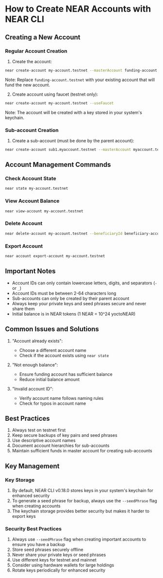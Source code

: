 # How to Create NEAR Accounts with NEAR CLI



## Creating a New Account

### Regular Account Creation

1. Create the account:
```bash
near create-account my-account.testnet --masterAccount funding-account.testnet --initialBalance 5
```
Note: Replace `funding-account.testnet` with your existing account that will fund the new account.

2. Create account using faucet (testnet only):
```bash
near create-account my-account.testnet --useFaucet
```
Note: The account will be created with a key stored in your system's keychain.

### Sub-account Creation

1. Create a sub-account (must be done by the parent account):
```bash
near create-account sub1.myaccount.testnet --masterAccount myaccount.testnet --initialBalance 1
```

## Account Management Commands

### Check Account State
```bash
near state my-account.testnet
```

### View Account Balance
```bash
near view-account my-account.testnet
```

### Delete Account
```bash
near delete-account my-account.testnet --beneficiaryId beneficiary-account.testnet
```

### Export Account
```bash
near account export-account my-account.testnet
```

## Important Notes

- Account IDs can only contain lowercase letters, digits, and separators (`-` or `_`)
- Account IDs must be between 2-64 characters long
- Sub-accounts can only be created by their parent account
- Always keep your private keys and seed phrases secure and never share them
- Initial balance is in NEAR tokens (1 NEAR = 10^24 yoctoNEAR)

## Common Issues and Solutions

1. "Account already exists":
   - Choose a different account name
   - Check if the account exists using `near state`

2. "Not enough balance":
   - Ensure funding account has sufficient balance
   - Reduce initial balance amount

3. "Invalid account ID":
   - Verify account name follows naming rules
   - Check for typos in account name

## Best Practices

1. Always test on testnet first
2. Keep secure backups of key pairs and seed phrases
3. Use descriptive account names
4. Document account hierarchies for sub-accounts
5. Maintain sufficient funds in master account for creating sub-accounts

## Key Management

### Key Storage
1. By default, NEAR CLI v0.18.0 stores keys in your system's keychain for enhanced security
2. To generate a seed phrase for backup, always use the `--seedPhrase` flag when creating accounts
3. The keychain storage provides better security but makes it harder to export keys

### Security Best Practices
1. Always use `--seedPhrase` flag when creating important accounts to ensure you have a backup
2. Store seed phrases securely offline
3. Never share your private keys or seed phrases
4. Use different keys for testnet and mainnet
5. Consider using hardware wallets for large holdings
6. Rotate keys periodically for enhanced security


